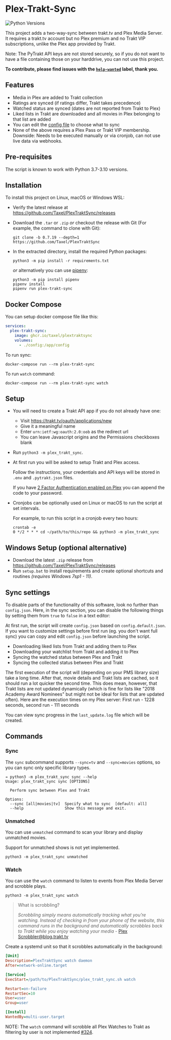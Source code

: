 # Plex-Trakt-Sync

![Python Versions][python-versions-badge]

This project adds a two-way-sync between trakt.tv and Plex Media Server. It
requires a trakt.tv account but no Plex premium and no Trakt VIP subscriptions,
unlike the Plex app provided by Trakt.

Note: The PyTrakt API keys are not stored securely, so if you do not want to have a file containing those on your harddrive, you can not use this project.

**To contribute, please find issues with the [`help-wanted`](https://github.com/Taxel/PlexTraktSync/issues?q=is%3Aissue+is%3Aopen+label%3A%22help+wanted%22) label, thank you.**

[python-versions-badge]: https://img.shields.io/badge/python-3.7%20%7C%203.8%20%7C%203.9%20%7C%203.10-blue

## Features

- Media in Plex are added to Trakt collection
- Ratings are synced (if ratings differ, Trakt takes precedence)
- Watched status are synced (dates are not reported from Trakt to Plex)
- Liked lists in Trakt are downloaded and all movies in Plex belonging to that
  list are added
- You can edit the [config file](https://github.com/Taxel/PlexTraktSync/blob/HEAD/plex_trakt_sync/config.default.json) to choose what to sync
- None of the above requires a Plex Pass or Trakt VIP membership.
  Downside: Needs to be executed manually or via cronjob,
  can not use live data via webhooks.

## Pre-requisites

The script is known to work with Python 3.7-3.10 versions.

## Installation

To install this project on Linux, macOS or Windows WSL:

- Verify the latest release at https://github.com/Taxel/PlexTraktSync/releases

- Download the `.tar` or `.zip`
  _or_ checkout the release with Git (For example, the command to clone with Git):

  ```
  git clone -b 0.7.19 --depth=1 https://github.com/Taxel/PlexTraktSync
  ```

- In the extracted directory, install the required Python packages:

  ```
  python3 -m pip install -r requirements.txt
  ```

  _or_ alternatively you can use [pipenv]:

  ```
  python3 -m pip install pipenv
  pipenv install
  pipenv run plex-trakt-sync
  ```

  [pipenv]: https://pipenv.pypa.io/

## Docker Compose

You can setup docker compose file like this:

```yaml
services:
  plex-trakt-sync:
    image: ghcr.io/taxel/plextraktsync
    volumes:
      - ./config:/app/config
```

To run sync:

```
docker-compose run --rm plex-trakt-sync
```

To run `watch` command:

```
docker-compose run --rm plex-trakt-sync watch
```

## Setup

- You will need to create a Trakt API app if you do not already have one:

  - Visit https://trakt.tv/oauth/applications/new
  - Give it a meaningful name
  - Enter `urn:ietf:wg:oauth:2.0:oob` as the redirect url
  - You can leave Javascript origins and the Permissions checkboxes blank

- Run `python3 -m plex_trakt_sync`.

- At first run you will be asked to setup Trakt and Plex access.

  Follow the instructions, your credentials and API keys will be stored in
  `.env` and `.pytrakt.json` files.

  If you have [2 Factor Authentication enabled on Plex](https://support.plex.tv/articles/two-factor-authentication/#toc-1:~:text=Old%20Third%2DParty%20Apps%20%26%20Tools) you can append the code to your password.

* Cronjobs can be optionally used on Linux or macOS to run the script at set intervals.

  For example, to run this script in a cronjob every two hours:
  ```
  crontab -e
  0 */2 * * * cd ~/path/to/this/repo && python3 -m plex_trakt_sync
  ```

## Windows Setup (optional alternative)

- Download the latest `.zip` release from https://github.com/Taxel/PlexTraktSync/releases
- Run `setup.bat` to install requirements and create optional shortcuts and routines _(requires Windows 7sp1 - 11)_.

## Sync settings

To disable parts of the functionality of this software, look no further than
`config.json`. Here, in the sync section, you can disable the following things
by setting them from `true` to `false` in a text editor:

At first run, the script will create `config.json` based on `config.default.json`.
If you want to customize settings before first run (eg. you don't want full
sync) you can copy and edit `config.json` before launching the script.

- Downloading liked lists from Trakt and adding them to Plex
- Downloading your watchlist from Trakt and adding it to Plex
- Syncing the watched status between Plex and Trakt
- Syncing the collected status between Plex and Trakt

The first execution of the script will (depending on your PMS library size)
take a long time. After that, movie details and Trakt lists are cached, so
it should run a lot quicker the second time. This does mean, however, that
Trakt lists are not updated dynamically (which is fine for lists like "2018
Academy Award Nominees" but might not be ideal for lists that are updated
often). Here are the execution times on my Plex server: First run - 1228
seconds, second run - 111 seconds

You can view sync progress in the `last_update.log` file which will be created.

## Commands

### Sync

The `sync` subcommand supports `--sync=tv` and `--sync=movies` options,
so you can sync only specific library types.

```
➔ python3 -m plex_trakt_sync sync --help
Usage: plex_trakt_sync sync [OPTIONS]

  Perform sync between Plex and Trakt

Options:
  --sync [all|movies|tv]  Specify what to sync  [default: all]
  --help                  Show this message and exit.
```

### Unmatched

You can use `unmatched` command to scan your library and display unmatched movies.

Support for unmatched shows is not yet implemented.

`python3 -m plex_trakt_sync unmatched`

### Watch

You can use the `watch` command to listen to events from Plex Media Server
and scrobble plays.

`python3 -m plex_trakt_sync watch`

> What is scrobbling?
>
> _Scrobbling simply means automatically tracking what you’re watching. Instead
> of checking in from your phone of the website, this command runs in the
> background and automatically scrobbles back to Trakt while you enjoy watching
> your media_ - [Plex Scrobbler@blog.trakt.tv][plex-scrobbler]

[plex-scrobbler]: https://blog.trakt.tv/plex-scrobbler-52db9b016ead

Create a systemd unit so that it scrobbles automatically in the background:

```ini
[Unit]
Description=PlexTraktSync watch daemon
After=network-online.target

[Service]
ExecStart=/path/to/PlexTraktSync/plex_trakt_sync.sh watch

Restart=on-failure
RestartSec=10
User=user
Group=user

[Install]
WantedBy=multi-user.target
```

NOTE: The `watch` command will scrobble all Plex Watches to Trakt as filtering
by user is not implemented [#324].

[#324]: https://github.com/Taxel/PlexTraktSync/issues/324
